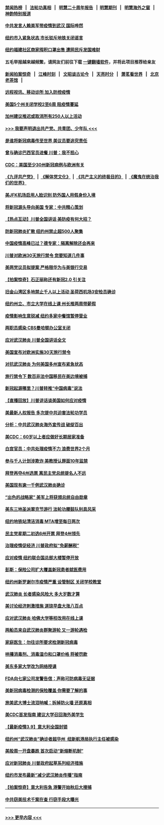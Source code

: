 #### [禁闻热榜](热点新闻.md?=0)  &nbsp;&nbsp;|&nbsp;&nbsp; [法轮功真相](https://github.com/gfw-breaker/truth/blob/master/README.md?=0) &nbsp;&nbsp;|&nbsp;&nbsp; [明慧二十周年报告](https://github.com/gfw-breaker/mh-reports/blob/master/README.md?=0) &nbsp;&nbsp;|&nbsp;&nbsp;[明慧期刊](https://github.com/gfw-breaker/mh-qikan) &nbsp;&nbsp;|&nbsp;&nbsp; [明慧海外之窗](https://github.com/gfw-breaker/mh-news/blob/master/README.md?=0) &nbsp;&nbsp;|&nbsp;&nbsp; [神韵特别报道](https://github.com/gfw-breaker/mh-news/blob/master/shenyun.md?=0)
#### [中共发言人赖美军带疫情到武汉 国际哗然](../pages/nsc412/n11936484.md?t=03131531) 
#### [纽约市入紧急状态  市长驳斥地铁关闭谣言](../pages/nsc412/n11937384.md?t=03131531) 
#### [纽约福建社区商家囤积口罩出售 遭网民斥发国难财](../pages/nsc412/n11937354.md?t=03131531) 
#### 五毛举报越来越频繁，请网友们前往下载 [一键翻墙软件](https://github.com/gfw-breaker/ssr-accounts)，并将此项目推荐给亲友
#### [新闻拍案惊奇](https://github.com/gfw-breaker/banned-news/blob/master/pages/link4.md) &nbsp;&nbsp;|&nbsp;&nbsp; [江峰时刻](https://github.com/gfw-breaker/banned-news/blob/master/pages/link4.md) &nbsp;&nbsp;|&nbsp;&nbsp; [文昭谈古论今](https://github.com/gfw-breaker/banned-news/blob/master/pages/link4.md) &nbsp;&nbsp;|&nbsp;&nbsp; [天亮时分](https://github.com/gfw-breaker/banned-news/blob/master/pages/link4.md) &nbsp;&nbsp;|&nbsp;&nbsp; [萧茗看世界](https://github.com/gfw-breaker/banned-news/blob/master/pages/link4.md) &nbsp;&nbsp;|&nbsp;&nbsp; [北京老茶馆](https://github.com/gfw-breaker/banned-news/blob/master/pages/link4.md) &nbsp;&nbsp;|&nbsp;&nbsp; 
#### [远程视讯、移动诊所  加入防控疫情](../pages/nsc412/n11937370.md?t=03131531) 
#### [美国5个州关闭学校2至6周 阻疫情蔓延](../pages/nsc412/n11937190.md?t=03131531) 
#### [加州建议推迟或取消所有250人以上活动](../pages/nsc412/n11937373.md?t=03131531) 
#### [>>> 我要声明退出共产党、共青团、少年队 <<<](https://github.com/begood0513/goodnews/blob/master/quit/letter.md) 
#### [是谁将新冠病毒传至世界 美议员要追究责任](../pages/nsc412/n11936827.md?t=03131531) 
#### [曾与确诊巴西官员进餐 川普：我不担心](../pages/nsc412/n11936958.md?t=03131531) 
#### [CDC：美国至少30州新冠病例与欧洲有关](../pages/nsc412/n11936623.md?t=03131531) 
#### [《九评共产党》](https://github.com/begood0513/9ping.md/blob/master/README.md) &nbsp;|&nbsp; [《解体党文化》](../../../../jtdwh.md/blob/master/README.md)  &nbsp;|&nbsp; [《共产主义的终极目的》](../../../../gczydzjmd.md/blob/master/README.md) &nbsp;|&nbsp; [《魔鬼在统治我们的世界》](../../../../mgztzwmdsj.md/blob/master/README.md) 
#### [美JFK机场启用人脸识别 防外国人用假身份入境](../pages/nsc412/n11936511.md?t=03131531) 
#### [将新冠源头导向美国 专家：中共精心策划](../pages/nsc412/n11936432.md?t=03131531) 
#### [【热点互动】川普全国讲话 美防疫有何大招？](../pages/nsc412/n11936288.md?t=03131531) 
#### [防新冠肺炎扩散 纽约州禁止超500人聚集](../pages/nsc412/n11936400.md?t=03131531) 
#### [中国疫情高峰已过？德专家：隔离解除还会再来](../pages/nsc412/n11935994.md?t=03131531) 
#### [川普对欧洲30天旅行禁令 您要知道几件事](../pages/nsc412/n11935870.md?t=03131531) 
#### [美两党议员拟提案 严格限华为与美银行交易](../pages/nsc412/n11935733.md?t=03131531) 
#### [【拍案惊奇】石正丽称还有新冠2.0 引关注](../pages/nsc412/n11934119.md?t=03131531) 
#### [旧金山湾区多地禁止千人以上活动  圣荷西机场3安检员确诊](../pages/nsc412/n11934646.md?t=03131531) 
#### [纽约州立、市立大学在线上课 州长推两周带薪假](../pages/nsc412/n11934353.md?t=03131531) 
#### [疫情影响生意锐减  纽约多家中餐馆暂停营业](../pages/nsc412/n11934327.md?t=03131531) 
#### [两职员感染  CBS曼哈顿办公室关闭](../pages/nsc412/n11934324.md?t=03131531) 
#### [应对武汉肺炎 川普全国讲话全文](../pages/nsc412/n11934150.md?t=03131531) 
#### [美国宣布对欧洲实施30天旅行禁令](../pages/nsc412/n11933815.md?t=03131531) 
#### [对抗武汉肺炎 为何美国多州宣布紧急状态](../pages/nsc412/n11933167.md?t=03131531) 
#### [旅行禁令下 数百非法中国移民在美边境被捕](../pages/nsc412/n11933581.md?t=03131531) 
#### [新冠起源哪里？川普转推“中国病毒”说法](../pages/nsc412/n11933596.md?t=03131531) 
#### [【直播回放】川普讲话谈美国如何应对疫情](../pages/nsc412/n11933533.md?t=03131531) 
#### [美最新人权报告 多次提中共迫害法轮功学员](../pages/nsc412/n11933487.md?t=03131531) 
#### [分析：中共武汉肺炎海外宣传战 破绽百出](../pages/nsc412/n11933338.md?t=03131531) 
#### [美CDC：60岁以上者应做好长期居家准备](../pages/nsc412/n11933128.md?t=03131531) 
#### [白宫官员：中共处理疫情不力 浪费世界2个月](../pages/nsc412/n11932744.md?t=03131531) 
#### [参与千人计划涉欺诈 美教授认罪面10年监禁](../pages/nsc412/n11932927.md?t=03131531) 
#### [拜登再夺4州选票 离民主党总统提名人不远](../pages/nsc412/n11932668.md?t=03131531) 
#### [美国现有逾一千例武汉肺炎确诊](../pages/nsc412/n11932451.md?t=03131531) 
#### [“出色的战略家” 美军上将获颁总统自由勋章](../pages/nsc412/n11932193.md?t=03131531) 
#### [美东三地圣派翠克节游行  法轮功腰鼓队别具风采](../pages/nsc412/n11931646.md?t=03131531) 
#### [纽约地铁站清洁消毒  MTA增至每日两次](../pages/nsc412/n11931570.md?t=03131531) 
#### [民主党星期二初选6州开票 拜登4州领先](../pages/nsc412/n11931114.md?t=03131531) 
#### [治理疫情促经济 川普政府拟“免薪酬税”](../pages/nsc412/n11931088.md?t=03131531) 
#### [应对疫情 纽约联合国总部大楼暂停开放](../pages/nsc412/n11930658.md?t=03131531) 
#### [彭斯：保险公司扩大覆盖新冠患者就医费用](../pages/nsc412/n11930726.md?t=03131531) 
#### [纽约州新罗谢尔市疫情严重  设管制区 关闭学校教堂](../pages/nsc412/n11930740.md?t=03131531) 
#### [武汉肺炎 长者感染风险大 多大岁数才算](../pages/nsc412/n11930449.md?t=03131531) 
#### [美讨论经济刺激措施 道琼早盘大涨八百点](../pages/nsc412/n11930191.md?t=03131531) 
#### [应对武汉肺炎 哈佛大学等校改用在线上课](../pages/nsc412/n11930193.md?t=03131531) 
#### [两船员来自武汉肺炎群聚游轮 又一游轮遇检](../pages/nsc412/n11929594.md?t=03131531) 
#### [家庭医生：勿往诊所要求检测新冠病毒](../pages/nsc412/n11928883.md?t=03131531) 
#### [哄擡消毒剂、消毒湿巾和口罩价格  将被罚款](../pages/nsc412/n11928907.md?t=03131531) 
#### [美东多家大学改为网络授课](../pages/nsc412/n11928896.md?t=03131531) 
#### [FDA向七家公司发警告信：声称可防病毒无证据](../pages/nsc412/n11928912.md?t=03131531) 
#### [美新冠病毒检测的保险覆盖 你需要了解的事](../pages/nsc412/n11928755.md?t=03131531) 
#### [旅美武大博士流泪呐喊：拆掉防火墙 还原真相](../pages/nsc412/n11928097.md?t=03131531) 
#### [美CDC首发指南 建议大学召回海外美学生](../pages/nsc412/n11928060.md?t=03131531) 
#### [【最新疫情3.9】意大利全国封锁](../pages/nsc412/n11925735.md?t=03131531) 
#### [纽约州“武汉肺炎”确诊者超华州  纽新航港局执行主任被感染](../pages/nsc412/n11927714.md?t=03131531) 
#### [美股周一开盘暴跌 首次启动“新熔断机制”](../pages/nsc412/n11927447.md?t=03131531) 
#### [应对新冠肺炎 川普政府起草系列经济措施](../pages/nsc412/n11927327.md?t=03131531) 
#### [纽约市发布最新“减少武汉肺炎传播”指南](../pages/nsc412/n11926234.md?t=03131531) 
#### [【拍案惊奇】意大利告急 港警开始秋后大搜捕](../pages/nsc412/n11926063.md?t=03131531) 
#### [中共窃美技术千案在查 行窃手段大曝光](../pages/nsc412/n11874117.md?t=03131531) 

----
#### [ >>> 更早内容 <<< ](../indexes/nsc412-earlier.md)
